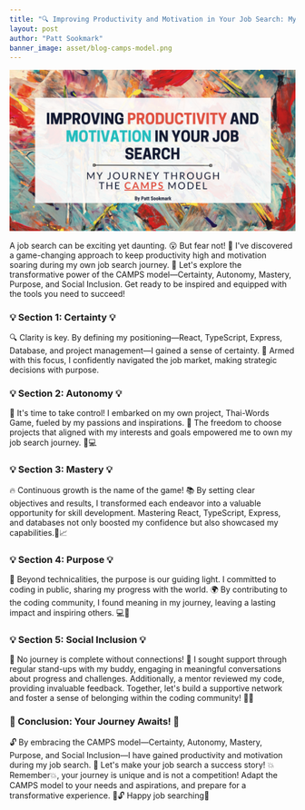 ```yaml
---
title: "🔍 Improving Productivity and Motivation in Your Job Search: My Journey Through the CAMPS Model 🔑"
layout: post
author: "Patt Sookmark"
banner_image: asset/blog-camps-model.png
---
```


<img class="blog-banner" src="/asset/blog-camps-model.png" alt="camps-model-banner" />

A job search can be exciting yet daunting. 😮 But fear not! 🌟 I've discovered a game-changing approach to keep productivity high and motivation soaring during my own job search journey. 🚀 Let's explore the transformative power of the CAMPS model—Certainty, Autonomy, Mastery, Purpose, and Social Inclusion. Get ready to be inspired and equipped with the tools you need to succeed!

### 💡 Section 1: Certainty 💡

🔍 Clarity is key. By defining my positioning—React, TypeScript, Express, Database, and project management—I gained a sense of certainty. 🎯 Armed with this focus, I confidently navigated the job market, making strategic decisions with purpose.

### 💡 Section 2: Autonomy 💡

🌟 It's time to take control! I embarked on my own project, Thai-Words Game, fueled by my passions and inspirations. 🎨 The freedom to choose projects that aligned with my interests and goals empowered me to own my job search journey. 🌟💻

### 💡 Section 3: Mastery 💡

🔥 Continuous growth is the name of the game! 📚 By setting clear objectives and results, I transformed each endeavor into a valuable opportunity for skill development. Mastering React, TypeScript, Express, and databases not only boosted my confidence but also showcased my capabilities.🚀📈

### 💡 Section 4: Purpose 💡

💪 Beyond technicalities, the purpose is our guiding light. I committed to coding in public, sharing my progress with the world. 🌍 By contributing to the coding community, I found meaning in my journey, leaving a lasting impact and inspiring others. 💻🌟

### 💡 Section 5: Social Inclusion 💡

👥 No journey is complete without connections! 👥 I sought support through regular stand-ups with my buddy, engaging in meaningful conversations about progress and challenges. Additionally, a mentor reviewed my code, providing invaluable feedback. Together, let's build a supportive network and foster a sense of belonging within the coding community! 👥💬

### 🌟 Conclusion: Your Journey Awaits! 🌟

🔓 By embracing the CAMPS model—Certainty, Autonomy, Mastery, Purpose, and Social Inclusion—I have gained productivity and motivation during my job search. 🌈 Let's make your job search a success story! 💥Remember💥, your journey is unique and is not a competition! Adapt the CAMPS model to your needs and aspirations, and prepare for a transformative experience. 🌟🔓 Happy job searching🚀
